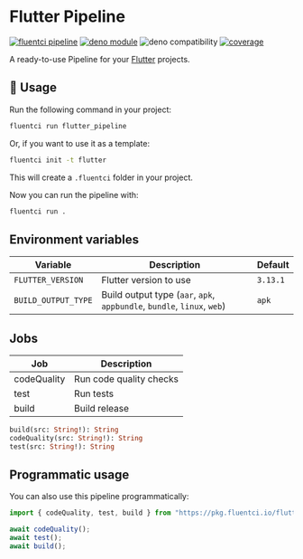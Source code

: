 # Flutter Pipeline

[![fluentci pipeline](https://img.shields.io/badge/dynamic/json?label=pkg.fluentci.io&labelColor=%23000&color=%23460cf1&url=https%3A%2F%2Fapi.fluentci.io%2Fv1%2Fpipeline%2Fflutter_pipeline&query=%24.version)](https://pkg.fluentci.io/flutter_pipeline)
[![deno module](https://shield.deno.dev/x/flutter_pipeline)](https://deno.land/x/flutter_pipeline)
![deno compatibility](https://shield.deno.dev/deno/^1.37)
[![coverage](https://img.shields.io/codecov/c/gh/fluent-ci-templates/flutter-pipeline)](https://codecov.io/gh/fluent-ci-templates/flutter-pipeline)

A ready-to-use Pipeline for your [Flutter](https://flutter.dev/) projects.

## 🚀 Usage

Run the following command in your project:

```bash
fluentci run flutter_pipeline
```

Or, if you want to use it as a template:

```bash
fluentci init -t flutter
```

This will create a `.fluentci` folder in your project.

Now you can run the pipeline with:

```bash
fluentci run .
```

## Environment variables

| Variable            | Description            | Default  |
| ------------------- | ---------------------- | -------- |
| `FLUTTER_VERSION`   | Flutter version to use | `3.13.1` |
| `BUILD_OUTPUT_TYPE` | Build output type (`aar`, `apk`, `appbundle`, `bundle`, `linux`, `web`)      | `apk`    |


## Jobs

| Job          | Description             |
| ------------ | ----------------------- |
| codeQuality  | Run code quality checks |
| test         | Run tests               |
| build        | Build release           |


```graphql
build(src: String!): String
codeQuality(src: String!): String
test(src: String!): String
```

## Programmatic usage

You can also use this pipeline programmatically:

```ts
import { codeQuality, test, build } from "https://pkg.fluentci.io/flutter_pipeline@v0.7.0/mod.ts";

await codeQuality();
await test();
await build();
```
